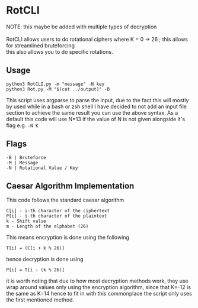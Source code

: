 # RotCLI

NOTE: this maybe be added with multiple types of decryption <br><br>
RotCLI allows users to do rotational ciphers where K = 0 -> 26 ; this allows for streamlined bruteforcing <br>
this also allows you to do specific rotations.

## Usage

```
python3 RotCLI.py -m "message" -N key
python3 Rot.py -M "$(cat ../output)" -B
```

This script uses argparse to parse the input, due to the fact this will mostly by used while in a bash or zsh shell I have decided to not add an input file section to achieve the same result you can use the above syntax. As a default this code will use N=13 if the value of N is not given alongside it's flag e.g. `-N K` <br>

## Flags

```
-B | Bruteforce
-M | Message
-N | Rotational Value / Key
```

## Caesar Algorithm Implementation

This code follows the standard caesar algorithm <br>

```
C[i] - i-th character of the ciphertext
P[i] - i-th character of the plaintext
k - Shift value
m - Length of the alphabet (26)
```

This means encryption is done using the following <br>

```
T[i] = (C[i + k % 26)]
```

hence decryption is done using <br>

```
P[i] = T[i - (k % 26)]
```

it is worth noting that due to how most decryption methods work, they use wrap around values only using the encryption algorithm, since that K=-12 is the same as K=14 hence to fit in with this commonplace the script only uses the first mentioned method. <br>
